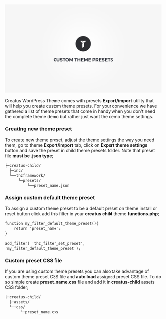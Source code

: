 <div class="thz-doc-image max">
<a class="thz-lightbox mfp-iframe" href="https://www.youtube.com/watch?v=tCjrF-m14fk" data-mfp-title="Creatus WordPress Theme Custom Theme Presets" data-modal-size="large">
	<img src="../../docs-media/splash-custom-theme-presets.jpg" alt="Creatus WordPress Theme Custom Theme Presets" />
</a>
</div>

<div markdown="1">

Creatus WordPress Theme comes with presets __Export/import__ utility that will help you create custom theme presets. For your convenience we have gathered a list of theme presets that come in handy when you don't need the complete theme demo but rather just want the demo theme settings.  

### Creating new theme preset
To create new theme preset, adjust the theme settings the way you need them, go to theme __Export/import__ tab, click on __Export theme settings__ button and save the preset in child theme presets folder. Note that preset file __must be .json type__;


	├─creatus-child/
	  ├─inc/
	  └──thzframework/
	      └─presets/
	          └──preset_name.json



### Assign custom default theme preset

To assign a custom theme preset to be a default preset on theme install or reset button click add this filter in your __creatus child__ theme __functions.php__;

	function my_filter_default_theme_preset(){
		return 'preset_name';
	}
	
	add_filter( 'thz_filter_set_preset', 'my_filter_default_theme_preset');



### Custom preset CSS file
If you are using custom theme presets you can also take advantage of custom theme preset CSS file and __auto load__ assigned preset CSS file. To do so simple create <b>preset_name.css</b> file and add it in __creatus-child__ assets CSS folder;


	├─creatus-child/
	  ├─assets/
	  └──css/
	       └─preset_name.css 

</div>